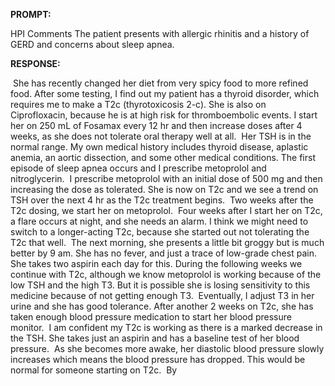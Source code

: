 **PROMPT:**

HPI Comments The patient presents with allergic rhinitis and a history of GERD and concerns about sleep apnea. 

**RESPONSE:**

  She has recently changed her diet from very spicy food to more refined food. After some testing, I find out my patient has a thyroid disorder, which requires me to make a T2c (thyrotoxicosis 2-c). She is also on Ciprofloxacin, because he is at high risk for thromboembolic events. I start her on 250 mL of Fosamax every 12 hr and then increase doses after 4 weeks, as she does not tolerate oral therapy well at all.  Her TSH is in the normal range. My own medical history includes thyroid disease, aplastic anemia, an aortic dissection, and some other medical conditions. The first episode of sleep apnea occurs and I prescribe metoprolol and nitroglycerin.  I prescribe metoprolol with an initial dose of 500 mg and then increasing the dose as tolerated. She is now on T2c and we see a trend on TSH over the next 4 hr as the T2c treatment begins.  Two weeks after the T2c dosing, we start her on metoprolol.  Four weeks after I start her on T2c, a flare occurs at night, and she needs an alarm. I think we might need to switch to a longer-acting T2c, because she started out not tolerating the T2c that well.  The next morning, she presents a little bit groggy but is much better by 9 am. She has no fever, and just a trace of low-grade chest pain. She takes two aspirin each day for this. During the following weeks we continue with T2c, although we know metoprolol is working because of the low TSH and the high T3. But it is possible she is losing sensitivity to this medicine because of not getting enough T3.  Eventually, I adjust T3 in her urine and she has good tolerance. After another 2 weeks on T2c, she has taken enough blood pressure medication to start her blood pressure monitor.  I am confident my T2c is working as there is a marked decrease in the TSH. She takes just an aspirin and has a baseline test of her blood pressure.  As she becomes more awake, her diastolic blood pressure slowly increases which means the blood pressure has dropped. This would be normal for someone starting on T2c.  By